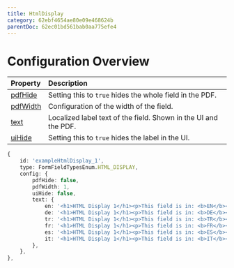 ```yaml
---
title: HtmlDisplay
category: 62ebf4654ae80e09e468624b
parentDoc: 62ec01bd561bab0aa775efe4
---
```


# Configuration Overview

| Property                                                                     | Description                      |
| :--------------------------------------------------------------------------- | :--------------------------------|
| [pdfHide](./24-general-properties/#pdfhide)                                  | Setting this to `true` hides the whole field in the PDF. |
| [pdfWidth](./24-general-properties/#pdfwidth)                                | Configuration of the width of the field. |
| [text](./24-general-properties/#text)                       | Localized label text of the field. Shown in the UI and the PDF. |#
| [uiHide](./24-general-properties/#uihide)                   | Setting this to `true` hides the label in the UI. |

```Typescript
{
    id: 'exampleHtmlDisplay_1',
    type: FormFieldTypesEnum.HTML_DISPLAY,
    config: {
        pdfHide: false,
        pdfWidth: 1,
        uiHide: false,
        text: {
            en: '<h1>HTML Display 1</h1><p>This field is in: <b>EN</b></p><p><i>This should be an italic text</i></p>',
            de: '<h1>HTML Display 1</h1><p>This field is in: <b>DE</b></p><p><i>This should be an italic text</i></p>',
            tr: '<h1>HTML Display 1</h1><p>This field is in: <b>TR</b></p><p><i>This should be an italic text</i></p>',
            fr: '<h1>HTML Display 1</h1><p>This field is in: <b>FR</b></p><p><i>This should be an italic text</i></p>',
            es: '<h1>HTML Display 1</h1><p>This field is in: <b>ES</b></p><p><i>This should be an italic text</i></p>',
            it: '<h1>HTML Display 1</h1><p>This field is in: <b>IT</b></p><p><i>This should be an italic text</i></p>',
        },
    },
},
```